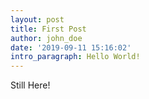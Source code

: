 ```yaml
---
layout: post
title: First Post
author: john_doe
date: '2019-09-11 15:16:02'
intro_paragraph: Hello World!
---
```

Still Here!
